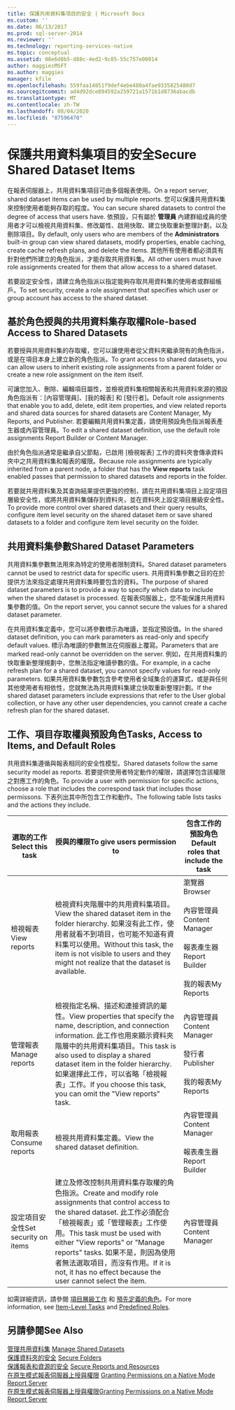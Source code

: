 ```yaml
---
title: 保護共用資料集項目的安全 | Microsoft Docs
ms.custom: ''
ms.date: 06/13/2017
ms.prod: sql-server-2014
ms.reviewer: ''
ms.technology: reporting-services-native
ms.topic: conceptual
ms.assetid: 08e6d8b5-d88c-4ed2-9c05-55c757e00014
author: maggiesMSFT
ms.author: maggies
manager: kfile
ms.openlocfilehash: 559faa14851f9def4ebe480a4fae9335825480d7
ms.sourcegitcommit: ad4d92dce894592a259721a1571b1d8736abacdb
ms.translationtype: MT
ms.contentlocale: zh-TW
ms.lasthandoff: 08/04/2020
ms.locfileid: "87596470"
---
```

# <a name="secure-shared-dataset-items"></a><span data-ttu-id="3e352-102">保護共用資料集項目的安全</span><span class="sxs-lookup"><span data-stu-id="3e352-102">Secure Shared Dataset Items</span></span>
  <span data-ttu-id="3e352-103">在報表伺服器上，共用資料集項目可由多個報表使用。</span><span class="sxs-lookup"><span data-stu-id="3e352-103">On a report server, shared dataset items can be used by multiple reports.</span></span> <span data-ttu-id="3e352-104">您可以保護共用資料集來控制使用者能夠存取的程度。</span><span class="sxs-lookup"><span data-stu-id="3e352-104">You can secure shared datasets to control the degree of access that users have.</span></span> <span data-ttu-id="3e352-105">依預設，只有屬於 **管理員** 內建群組成員的使用者才可以檢視共用資料集、修改屬性、啟用快取、建立快取重新整理計劃，以及刪除項目。</span><span class="sxs-lookup"><span data-stu-id="3e352-105">By default, only users who are members of the **Administrators** built-in group can view shared datasets, modify properties, enable caching, create cache refresh plans, and delete the items.</span></span> <span data-ttu-id="3e352-106">其他所有使用者都必須具有針對他們所建立的角色指派，才能存取共用資料集。</span><span class="sxs-lookup"><span data-stu-id="3e352-106">All other users must have role assignments created for them that allow access to a shared dataset.</span></span>  
  
 <span data-ttu-id="3e352-107">若要設定安全性，請建立角色指派以指定能夠存取共用資料集的使用者或群組帳戶。</span><span class="sxs-lookup"><span data-stu-id="3e352-107">To set security, create a role assignment that specifies which user or group account has access to the shared dataset.</span></span>  
  
## <a name="role-based-access-to-shared-datasets"></a><span data-ttu-id="3e352-108">基於角色授與的共用資料集存取權</span><span class="sxs-lookup"><span data-stu-id="3e352-108">Role-based Access to Shared Datasets</span></span>  
 <span data-ttu-id="3e352-109">若要授與共用資料集的存取權，您可以讓使用者從父資料夾繼承現有的角色指派，或是在項目本身上建立新的角色指派。</span><span class="sxs-lookup"><span data-stu-id="3e352-109">To grant access to shared datasets, you can allow users to inherit existing role assignments from a parent folder or create a new role assignment on the item itself.</span></span>  
  
 <span data-ttu-id="3e352-110">可讓您加入、刪除、編輯項目屬性，並檢視資料集相關報表和共用資料來源的預設角色指派有：[內容管理員]、[我的報表] 和 [發行者]。</span><span class="sxs-lookup"><span data-stu-id="3e352-110">Default role assignments that enable you to add, delete, edit item properties, and view related reports and shared data sources for shared datasets are Content Manager, My Reports, and Publisher.</span></span> <span data-ttu-id="3e352-111">若要編輯共用資料集定義，請使用預設角色指派報表產生器或內容管理員。</span><span class="sxs-lookup"><span data-stu-id="3e352-111">To edit a shared dataset definition, use the default role assignments Report Builder or Content Manager.</span></span>  
  
 <span data-ttu-id="3e352-112">由於角色指派通常是繼承自父節點，已啟用 [檢視報表]  工作的資料夾會傳承資料夾中之共用資料集和報表的權限。</span><span class="sxs-lookup"><span data-stu-id="3e352-112">Because role assignments are typically inherited from a parent node, a folder that has the **View reports** task enabled passes that permission to shared datasets and reports in the folder.</span></span>  
  
 <span data-ttu-id="3e352-113">若要就共用資料集及其查詢結果提供更強的控制，請在共用資料集項目上設定項目層級安全性，或將共用資料集儲存到資料夾，並在資料夾上設定項目層級安全性。</span><span class="sxs-lookup"><span data-stu-id="3e352-113">To provide more control over shared datasets and their query results, configure item level security on the shared dataset item or save shared datasets to a folder and configure item level security on the folder.</span></span>  
  
## <a name="shared-dataset-parameters"></a><span data-ttu-id="3e352-114">共用資料集參數</span><span class="sxs-lookup"><span data-stu-id="3e352-114">Shared Dataset Parameters</span></span>  
 <span data-ttu-id="3e352-115">共用資料集參數無法用來為特定的使用者限制資料。</span><span class="sxs-lookup"><span data-stu-id="3e352-115">Shared dataset parameters cannot be used to restrict data for specific users.</span></span> <span data-ttu-id="3e352-116">共用資料集參數之目的在於提供方法來指定處理共用資料集時要包含的資料。</span><span class="sxs-lookup"><span data-stu-id="3e352-116">The purpose of shared dataset parameters is to provide a way to specify which data to include when the shared dataset is processed.</span></span> <span data-ttu-id="3e352-117">在報表伺服器上，您不能保護共用資料集參數的值。</span><span class="sxs-lookup"><span data-stu-id="3e352-117">On the report server, you cannot secure the values for a shared dataset parameter.</span></span>  
  
 <span data-ttu-id="3e352-118">在共用資料集定義中，您可以將參數標示為唯讀，並指定預設值。</span><span class="sxs-lookup"><span data-stu-id="3e352-118">In the shared dataset definition, you can mark parameters as read-only and specify default values.</span></span> <span data-ttu-id="3e352-119">標示為唯讀的參數無法在伺服器上覆寫。</span><span class="sxs-lookup"><span data-stu-id="3e352-119">Parameters that are marked read-only cannot be overridden on the server.</span></span> <span data-ttu-id="3e352-120">例如，在共用資料集的快取重新整理規劃中，您無法指定唯讀參數的值。</span><span class="sxs-lookup"><span data-stu-id="3e352-120">For example, in a cache refresh plan for a shared dataset, you cannot specify values for read-only parameters.</span></span> <span data-ttu-id="3e352-121">如果共用資料集參數包含參考使用者全域集合的運算式，或是與任何其他使用者有相依性，您就無法為共用資料集建立快取重新整理計劃。</span><span class="sxs-lookup"><span data-stu-id="3e352-121">If the shared dataset parameters include expressions that refer to the User global collection, or have any other user dependencies, you cannot create a cache refresh plan for the shared dataset.</span></span>  
  
## <a name="tasks-access-to-items-and-default-roles"></a><span data-ttu-id="3e352-122">工作、項目存取權與預設角色</span><span class="sxs-lookup"><span data-stu-id="3e352-122">Tasks, Access to Items, and Default Roles</span></span>  
 <span data-ttu-id="3e352-123">共用資料集遵循與報表相同的安全性模型。</span><span class="sxs-lookup"><span data-stu-id="3e352-123">Shared datasets follow the same security model as reports.</span></span> <span data-ttu-id="3e352-124">若要提供使用者特定動作的權限，請選擇包含該權限之對應工作的角色。</span><span class="sxs-lookup"><span data-stu-id="3e352-124">To provide a user with permission for specific actions, choose a role that includes the correspond task that includes those permissons.</span></span> <span data-ttu-id="3e352-125">下表列出其中所包含工作和動作。</span><span class="sxs-lookup"><span data-stu-id="3e352-125">The following table lists tasks and the actions they include.</span></span>  
  
|<span data-ttu-id="3e352-126">選取的工作</span><span class="sxs-lookup"><span data-stu-id="3e352-126">Select this task</span></span>|<span data-ttu-id="3e352-127">授與的權限</span><span class="sxs-lookup"><span data-stu-id="3e352-127">To give users permission to</span></span>|<span data-ttu-id="3e352-128">包含工作的預設角色</span><span class="sxs-lookup"><span data-stu-id="3e352-128">Default roles that include the task</span></span>|  
|----------------------|---------------------------------|-----------------------------------------|  
|<span data-ttu-id="3e352-129">檢視報表</span><span class="sxs-lookup"><span data-stu-id="3e352-129">View reports</span></span>|<span data-ttu-id="3e352-130">檢視資料夾階層中的共用資料集項目。</span><span class="sxs-lookup"><span data-stu-id="3e352-130">View the shared dataset item in the folder hierarchy.</span></span> <span data-ttu-id="3e352-131">如果沒有此工作，使用者就看不到項目，也可能不知道有資料集可以使用。</span><span class="sxs-lookup"><span data-stu-id="3e352-131">Without this task, the item is not visible to users and they might not realize that the dataset is available.</span></span>|<span data-ttu-id="3e352-132">瀏覽器</span><span class="sxs-lookup"><span data-stu-id="3e352-132">Browser</span></span><br /><br /> <span data-ttu-id="3e352-133">內容管理員</span><span class="sxs-lookup"><span data-stu-id="3e352-133">Content Manager</span></span><br /><br /> <span data-ttu-id="3e352-134">報表產生器</span><span class="sxs-lookup"><span data-stu-id="3e352-134">Report Builder</span></span><br /><br /> <span data-ttu-id="3e352-135">我的報表</span><span class="sxs-lookup"><span data-stu-id="3e352-135">My Reports</span></span>|  
|<span data-ttu-id="3e352-136">管理報表</span><span class="sxs-lookup"><span data-stu-id="3e352-136">Manage reports</span></span>|<span data-ttu-id="3e352-137">檢視指定名稱、描述和連接資訊的屬性。</span><span class="sxs-lookup"><span data-stu-id="3e352-137">View properties that specify the name, description, and connection information.</span></span> <span data-ttu-id="3e352-138">此工作也用來顯示資料夾階層中的共用資料集項目。</span><span class="sxs-lookup"><span data-stu-id="3e352-138">This task is also used to display a shared dataset item in the folder hierarchy.</span></span> <span data-ttu-id="3e352-139">如果選擇此工作，可以省略「檢視報表」工作。</span><span class="sxs-lookup"><span data-stu-id="3e352-139">If you choose this task, you can omit the "View reports" task.</span></span>|<span data-ttu-id="3e352-140">內容管理員</span><span class="sxs-lookup"><span data-stu-id="3e352-140">Content Manager</span></span><br /><br /> <span data-ttu-id="3e352-141">發行者</span><span class="sxs-lookup"><span data-stu-id="3e352-141">Publisher</span></span><br /><br /> <span data-ttu-id="3e352-142">我的報表</span><span class="sxs-lookup"><span data-stu-id="3e352-142">My Reports</span></span>|  
|<span data-ttu-id="3e352-143">取用報表</span><span class="sxs-lookup"><span data-stu-id="3e352-143">Consume reports</span></span>|<span data-ttu-id="3e352-144">檢視共用資料集定義。</span><span class="sxs-lookup"><span data-stu-id="3e352-144">View the shared dataset definition.</span></span>|<span data-ttu-id="3e352-145">內容管理員</span><span class="sxs-lookup"><span data-stu-id="3e352-145">Content Manager</span></span><br /><br /> <span data-ttu-id="3e352-146">報表產生器</span><span class="sxs-lookup"><span data-stu-id="3e352-146">Report Builder</span></span>|  
|<span data-ttu-id="3e352-147">設定項目安全性</span><span class="sxs-lookup"><span data-stu-id="3e352-147">Set security on items</span></span>|<span data-ttu-id="3e352-148">建立及修改控制共用資料集存取權的角色指派。</span><span class="sxs-lookup"><span data-stu-id="3e352-148">Create and modify role assignments that control access to the shared dataset.</span></span> <span data-ttu-id="3e352-149">此工作必須配合「檢視報表」或「管理報表」工作使用。</span><span class="sxs-lookup"><span data-stu-id="3e352-149">This task must be used with either "View reports" or "Manage reports" tasks.</span></span> <span data-ttu-id="3e352-150">如果不是，則因為使用者無法選取項目，而沒有作用。</span><span class="sxs-lookup"><span data-stu-id="3e352-150">If it is not, it has no effect because the user cannot select the item.</span></span>|<span data-ttu-id="3e352-151">內容管理員</span><span class="sxs-lookup"><span data-stu-id="3e352-151">Content Manager</span></span>|  
  
 <span data-ttu-id="3e352-152">如需詳細資訊，請參閱 [項目層級工作](tasks-and-permissions-item-level-tasks.md) 和 [預先定義的角色](role-definitions-predefined-roles.md)。</span><span class="sxs-lookup"><span data-stu-id="3e352-152">For more information, see [Item-Level Tasks](tasks-and-permissions-item-level-tasks.md) and [Predefined Roles](role-definitions-predefined-roles.md).</span></span>  
  
## <a name="see-also"></a><span data-ttu-id="3e352-153">另請參閱</span><span class="sxs-lookup"><span data-stu-id="3e352-153">See Also</span></span>  
 <span data-ttu-id="3e352-154">[管理共用資料集](../report-data/manage-shared-datasets.md) </span><span class="sxs-lookup"><span data-stu-id="3e352-154">[Manage Shared Datasets](../report-data/manage-shared-datasets.md) </span></span>  
 <span data-ttu-id="3e352-155">[保護資料夾的安全](secure-folders.md) </span><span class="sxs-lookup"><span data-stu-id="3e352-155">[Secure Folders](secure-folders.md) </span></span>  
 <span data-ttu-id="3e352-156">[保護報表和資源的安全](secure-reports-and-resources.md) </span><span class="sxs-lookup"><span data-stu-id="3e352-156">[Secure Reports and Resources](secure-reports-and-resources.md) </span></span>  
 <span data-ttu-id="3e352-157">[在原生模式報表伺服器上授與權限](granting-permissions-on-a-native-mode-report-server.md) </span><span class="sxs-lookup"><span data-stu-id="3e352-157">[Granting Permissions on a Native Mode Report Server](granting-permissions-on-a-native-mode-report-server.md) </span></span>  
 [<span data-ttu-id="3e352-158">在原生模式報表伺服器上授與權限</span><span class="sxs-lookup"><span data-stu-id="3e352-158">Granting Permissions on a Native Mode Report Server</span></span>](granting-permissions-on-a-native-mode-report-server.md)  
  
  
